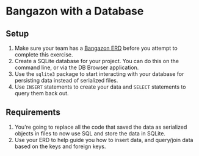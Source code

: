 # Bangazon with a Database

## Setup

1. Make sure your team has a [Bangazon ERD](../DBS_BANGAZON_ERD.md) before you attempt to complete this exercise.
1. Create a SQLite database for your project. You can do this on the command line, or via the DB Browser application.
1. Use the `sqlite3` package to start interacting with your database for persisting data instead of serialized files.
1. Use `INSERT` statements to create your data and `SELECT` statements to query them back out.

## Requirements

1. You're going to replace all the code that saved the data as serialized objects in files to now use SQL and store the data in SQLite.
1. Use your ERD to help guide you how to insert data, and query/join data based on the keys and foreign keys.